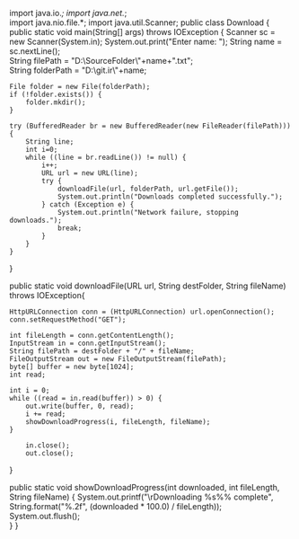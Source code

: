 import java.io.*; 
import java.net.*;    
import java.nio.file.*;
import java.util.Scanner;
public class Download {
  public static void main(String[] args) throws IOException {
    Scanner sc = new Scanner(System.in);
    System.out.print("Enter name: "); 
    String name = sc.nextLine();   
    String filePath = "D:\\SourceFolder\\"+name+".txt";   
    String folderPath = "D:\\git.ir\\"+name;

    File folder = new File(folderPath);       
    if (!folder.exists()) {
        folder.mkdir();
    }

    try (BufferedReader br = new BufferedReader(new FileReader(filePath))) {               
        String line;              
        int i=0;     
        while ((line = br.readLine()) != null) {     
            i++;              
            URL url = new URL(line);
            try {
                downloadFile(url, folderPath, url.getFile());
                System.out.println("Downloads completed successfully.");
            } catch (Exception e) {
                System.out.println("Network failure, stopping downloads.");
                break;
            }  
        }                 
    }
}
  
public static void downloadFile(URL url, String destFolder, String fileName) throws IOException{                    
   
    HttpURLConnection conn = (HttpURLConnection) url.openConnection();
    conn.setRequestMethod("GET");
   
    int fileLength = conn.getContentLength();                                        
    InputStream in = conn.getInputStream();
    String filePath = destFolder + "/" + fileName;         
    FileOutputStream out = new FileOutputStream(filePath);         
    byte[] buffer = new byte[1024];
    int read;
      
    int i = 0;
    while ((read = in.read(buffer)) > 0) {            
        out.write(buffer, 0, read);
        i += read;               
        showDownloadProgress(i, fileLength, fileName);        
    }
     
        in.close();      
        out.close();       
}       
 
public static void showDownloadProgress(int downloaded, int fileLength, String fileName) {
    System.out.printf("\rDownloading %s%% complete", String.format("%.2f", (downloaded * 100.0) / fileLength));
    System.out.flush();   
}
}
